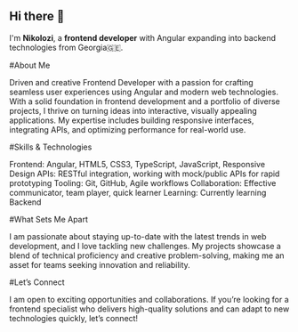 ## Hi there 👋

I'm **Nikolozi**, a **frontend developer** with Angular expanding into backend technologies from Georgia🇬🇪.

#About Me

Driven and creative Frontend Developer with a passion for crafting seamless user experiences using Angular and modern web technologies. With a solid foundation in frontend development and a portfolio of diverse projects, I thrive on turning ideas into interactive, visually appealing applications. My expertise includes building responsive interfaces, integrating APIs, and optimizing performance for real-world use.

#Skills & Technologies

Frontend: Angular, HTML5, CSS3, TypeScript, JavaScript, Responsive Design
APIs: RESTful integration, working with mock/public APIs for rapid prototyping
Tooling: Git, GitHub, Agile workflows
Collaboration: Effective communicator, team player, quick learner
Learning: Currently learning Backend

#What Sets Me Apart

I am passionate about staying up-to-date with the latest trends in web development, and I love tackling new challenges. My projects showcase a blend of technical proficiency and creative problem-solving, making me an asset for teams seeking innovation and reliability.

#Let’s Connect

I am open to exciting opportunities and collaborations. If you’re looking for a frontend specialist who delivers high-quality solutions and can adapt to new technologies quickly, let’s connect!
